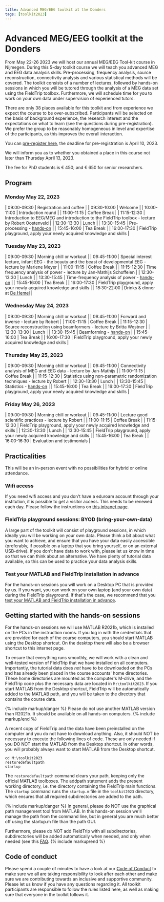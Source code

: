 ```yaml
---
title: Advanced MEG/EEG toolkit at the Donders
tags: [toolkit2023]
---
```


# Advanced MEG/EEG toolkit at the Donders

From May 22-26 2023 we will host our annual MEG/EEG Tool-kit course in Nijmegen. During this 5-day toolkit course we will teach you advanced MEG and EEG data analysis skills. Pre-processing, frequency analysis, source reconstruction, connectivity analysis and various statistical methods will be covered. The toolkit consists of a number of lectures, followed by hands-on sessions in which you will be tutored through the analysis of a MEG data set using the FieldTrip toolbox. Furthermore, we will schedule time for you to work on your own data under supervision of experienced tutors.

There are only 38 places available for this toolkit and from experience we expect the course to be over-subscribed. Participants will be selected on the basis of background experience, the research interest and the expectations on what to learn (see the questions during pre-registration). We prefer the group to be reasonably homogeneous in level and expertise of the participants, as this improves the overall interaction.

You can [pre-register here](https://www.ru.nl/donders/agenda/donders-tool-kits/vm-tool-kits/donders-meg-eeg-toolkit/), the deadline for pre-registration is April 10, 2023.

We will inform you as to whether you obtained a place in this course not later than Thursday April 13, 2023.

The fee for PhD students is € 450; and € 650 for senior researchers.

## Program

### Monday May 22, 2023

| 09:00-09:30 | Registration and coffee |
| 09:30-10:00 | Welcome |
| 10:00-11:00 | Introduction round |
| 11:00-11:15 | Coffee Break |
| 11:15-12:30 | Introduction to EEG/MEG and introduction to the FieldTrip toolbox - lecture by Robert Oostenveld |
| 12:30-13:30 | Lunch |
| 13:30-15:45 | Pre-processing - [hands-on](/tutorial/eventrelatedaveraging) |
| 15:45-16:00 | Tea Break |
| 16:00-17:30 | FieldTrip playground, apply your newly acquired knowledge and skills |

### Tuesday May 23, 2023

| 09:00-09:30 | Morning chill or workout |
| 09:45-11:00 | Special interest lecture, infant EEG - the beauty and the beast of developmental EEG  - lecture by Marlene Meyer |
| 11:00-11:15 | Coffee Break |
| 11:15-12:30 | Time frequency analysis of power - lecture by Jan-Mathijs Schoffelen |
| 12:30-13:30 | Lunch |
| 13:30-15:45 | Time-frequency analysis of power - [hands-on](/tutorial/timefrequencyanalysis) |
| 15:45-16:00 | Tea Break |
| 16:00-17:30 | FieldTrip playground, apply your newly acquired knowledge and skills |
| 18:30-22:00 | Drinks & dinner at [De Hemel](https://restaurantdehemel.nl/en/) |

### Wednesday May 24, 2023

| 09:00-09:30 | Morning chill or workout |
| 09:45-11:00 | Forward and inverse - lecture by Robert |
| 11:00-11:15 | Coffee Break |
| 11:15-12:30 | Source reconstruction using beamformers - lecture by Britta Westner |
| 12:30-13:30 | Lunch |
| 13:30-15:45 | Beamforming - [hands-on](/tutorial/beamformer) |
| 15:45-16:00 | Tea Break |
| 16:00-17:30 | FieldTrip playground, apply your newly acquired knowledge and skills |

### Thursday May 25, 2023

| 09:00-09:30 | Morning chill or workout |
| 09:45-11:00 | Connectivity analysis of MEG and EEG data - lecture by Jan-Mathijs |
| 11:00-11:15 | Coffee Break |
| 11:15-12:30 | Statistics using non-parametric randomization techniques - lecture by Robert |
| 12:30-13:30 | Lunch |
| 13:30-15:45 | Statistics - [hands-on](/tutorial/cluster_permutation_timelock) |
| 15:45-16:00 | Tea Break |
| 16:00-17:30 | FieldTrip playground, apply your newly acquired knowledge and skills |

### Friday May 26, 2023

| 09:00-09:30 | Morning chill or workout |
| 09:45-11:00 | Lecture good scientific practices - lecture by Robert |
| 11:00-11:15 | Coffee Break |
| 11:15-12:30 | FieldTrip playground, apply your newly acquired knowledge and skills |
| 12:30-13:30 | Lunch |
| 13:30-15:45 | FieldTrip playground, apply your newly acquired knowledge and skills |
| 15:45-16:00 | Tea Break |
| 16:00-16:30 | Evaluation and testimonials |

## Practicalities

This will be an in-person event with no possibilities for hybrid or online attendance.

### Wifi access

If you need wifi access and you don't have a eduroam account through your institution, it is possible to get a visitor access. This needs to be renewed each day. Please follow the instructions on [this intranet page](https://intranet.donders.ru.nl/index.php?id=eva).

### FieldTrip playground sessions: BYOD (bring-your-own-data)

A large part of the toolkit will consist of playground sessions, in which ideally you will be working on your own data. Please think a bit about what you want to achieve, and ensure that you have your data easily accessible (preferably, if possible on a laptop that you bring yourself, or on an external USB-drive). If you don't have data to work with, please let us know in time so that we can think about an alternative. We have plenty of tutorial data available, so this can be used to practice your data analysis skills.

### Test your MATLAB and FieldTrip installation in advance

For the hands-on sessions you will work on a Desktop PC that is provided by us. If you want, you can work on your own laptop (and your own data) during the FieldTrip playground. If that's the case, we recommend that you [test your MATLAB and FieldTrip installation in advance](/workshop/toolkit2023/test_installation).

## Getting started with the hands-on sessions

For the hands-on sessions we will use MATLAB R2021b, which is installed on the PCs in the instruction rooms. If you log in with the credentials that are provided for each of the course computers, you should start MATLAB using the Desktop shortcut. On the desktop there will also be a browser shortcut to this internet page.

To ensure that everything runs smoothly, we will work with a clean and well-tested version of FieldTrip that we have installed on all computers. Importantly, the tutorial data does _not_ have to be downloaded on the PCs and has already been placed in the course accounts' home directories. These home directories are mounted as the computer's M-drive, and the FieldTrip code plus the necessary data are located in `M:\toolkit2023`. If you start MATLAB from the Desktop shortcut, FieldTrip will be automatically added to the MATLAB path, and you will be taken to the directory that contains the course data.

{% include markup/danger %}
Please do not use another MATLAB version than R2021b. It should be available on all hands-on computers.
{% include markup/end %}

A recent copy of FieldTrip and the data have been preinstalled on the computer and you do not have to download anything. Also, it should NOT be necessary to execute the following lines of code. These are only needed if you DO NOT start the MATLAB from the Desktop shortcut. In other words, you will probably always want to start MATLAB from the Desktop shortcut.

    cd M:\toolkit2023
    restoredefaultpath
    startup

The `restoredefaultpath` command clears your path, keeping only the official MATLAB toolboxes. The addpath statement adds the present working directory, i.e. the directory containing the FieldTrip main functions. The `startup` command runs the `startup.m` file in the `toolkit2023` directory, which ensures that all required subdirectories are added to the path.

{% include markup/danger %}
In general, please do NOT use the graphical path management tool from MATLAB. In this hands-on session we'll manage the path from the command line, but in general you are much better off using the startup.m file than the path GUI.

Furthermore, please do NOT add FieldTrip with all subdirectories, subdirectories will be added automatically when needed, and only when needed (see this [FAQ](/faq/installation).
{% include markup/end %}

## Code of conduct

Please spend a couple of minutes to have a look at our [Code of Conduct](/workshop/toolkit2023/code_of_conduct) to make sure we all are taking responsibility to look after each other and make sure we are contributing towards an inclusive and supportive community. Please let us know if you have any questions regarding it. All toolkit participants are responsible to follow the rules listed here, as well as making sure that everyone in the toolkit follows it.
